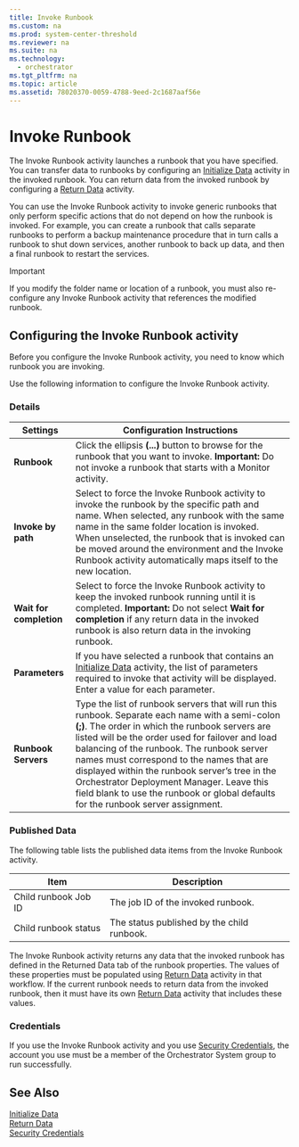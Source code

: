 ```yaml
---
title: Invoke Runbook
ms.custom: na
ms.prod: system-center-threshold
ms.reviewer: na
ms.suite: na
ms.technology: 
  - orchestrator
ms.tgt_pltfrm: na
ms.topic: article
ms.assetid: 78020370-0059-4788-9eed-2c1687aaf56e
---
```

# Invoke Runbook
The Invoke Runbook activity launches a runbook that you have specified. You can transfer data to runbooks by configuring an [Initialize Data](../../orch/reference/Initialize-Data.md) activity in the invoked runbook. You can return data from the invoked runbook by configuring a [Return Data](../../orch/reference/Return-Data.md) activity.  
  
You can use the Invoke Runbook activity to invoke generic runbooks that only perform specific actions that do not depend on how the runbook is invoked. For example, you can create a runbook that calls separate runbooks to perform a backup maintenance procedure that in turn calls a runbook to shut down services, another runbook to back up data, and then a final runbook to restart the services.  
  
> [!IMPORTANT]  
> If you modify the folder name or location of a runbook, you must also re\-configure any Invoke Runbook activity that references the modified runbook.  
  
## Configuring the Invoke Runbook activity  
Before you configure the Invoke Runbook activity, you need to know which runbook you are invoking.  
  
Use the following information to configure the Invoke Runbook activity.  
  
### Details  
  
|Settings|Configuration Instructions|  
|------------|------------------------------|  
|**Runbook**|Click the ellipsis **\(...\)** button to browse for the runbook that you want to invoke. **Important:** Do not invoke a runbook that starts with a Monitor activity.|  
|**Invoke by path**|Select to force the Invoke Runbook activity to invoke the runbook by the specific path and name. When selected, any runbook with the same name in the same folder location is invoked. When unselected, the runbook that is invoked can be moved around the environment and the Invoke Runbook activity automatically maps itself to the new location.|  
|**Wait for completion**|Select to force the Invoke Runbook activity to keep the invoked runbook running until it is completed. **Important:** Do not select **Wait for completion** if any return data in the invoked runbook is also return data in the invoking runbook.|  
|**Parameters**|If you have selected a runbook that contains an [Initialize Data](../../orch/reference/Initialize-Data.md) activity, the list of parameters required to invoke that activity will be displayed. Enter a value for each parameter.|  
|**Runbook Servers**|Type the list of runbook servers that will run this runbook. Separate each name with a semi\-colon **\(;\)**. The order in which the runbook servers are listed will be the order used for failover and load balancing of the runbook. The runbook server names must correspond to the names that are displayed within the runbook server’s tree in the Orchestrator Deployment Manager. Leave this field blank to use the runbook or global defaults for the runbook server assignment.|  
  
### Published Data  
The following table lists the published data items from the Invoke Runbook activity.  
  
|Item|Description|  
|--------|---------------|  
|Child runbook Job ID|The job ID of the invoked runbook.|  
|Child runbook status|The status published by the child runbook.|  
  
The Invoke Runbook activity returns any data that the invoked runbook has defined in the Returned Data tab of the runbook properties. The values of these properties must be populated using [Return Data](../../orch/reference/Return-Data.md) activity in that workflow. If the current runbook needs to return data from the invoked runbook, then it must have its own [Return Data](../../orch/reference/Return-Data.md) activity that includes these values.  
  
### Credentials  
If you use the Invoke Runbook activity and you use [Security Credentials](../../orch/manage/Common-Activity-Properties.md#BKMK_SecurityCredentials), the account you use must be a member of the Orchestrator System group to run successfully.  
  
## See Also  
[Initialize Data](../../orch/reference/Initialize-Data.md)  
[Return Data](../../orch/reference/Return-Data.md)  
[Security Credentials](../../orch/manage/Common-Activity-Properties.md#BKMK_SecurityCredentials)  
  
